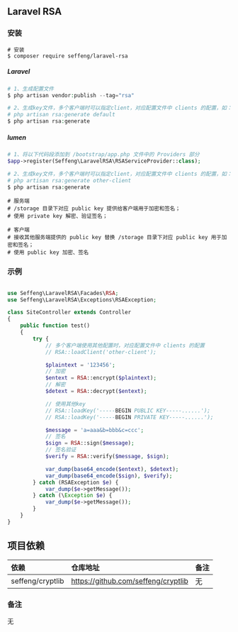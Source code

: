 ## Laravel RSA

### 安装

```shell
# 安装
$ composer require seffeng/laravel-rsa
```

##### Laravel

```php
# 1、生成配置文件
$ php artisan vendor:publish --tag="rsa"

# 2、生成key文件，多个客户端时可以指定client，对应配置文件中 clients 的配置，如：
# php artisan rsa:generate default
$ php artisan rsa:generate
```

##### lumen

```php
# 1、将以下代码段添加到 /bootstrap/app.php 文件中的 Providers 部分
$app->register(Seffeng\LaravelRSA\RSAServiceProvider::class);

# 2、生成key文件，多个客户端时可以指定client，对应配置文件中 clients 的配置，如：
# php artisan rsa:generate other-client
$ php artisan rsa:generate
```

```shell
# 服务端
# /storage 目录下对应 public key 提供给客户端用于加密和签名；
# 使用 private key 解密、验证签名；

# 客户端
# 接收其他服务端提供的 public key 替换 /storage 目录下对应 public key 用于加密和签名；
# 使用 public key 加密、签名
```

### 示例

```php

use Seffeng\LaravelRSA\Facades\RSA;
use Seffeng\LaravelRSA\Exceptions\RSAException;

class SiteController extends Controller
{
    public function test()
    {
        try {
            // 多个客户端使用其他配置时，对应配置文件中 clients 的配置
            // RSA::loadClient('other-client');

            $plaintext = '123456';
            // 加密
            $entext = RSA::encrypt($plaintext);
            // 解密
            $detext = RSA::decrypt($entext);

            // 使用其他key
            // RSA::loadKey('-----BEGIN PUBLIC KEY-----......');
            // RSA::loadKey('-----BEGIN PRIVATE KEY-----......');

            $message = 'a=aaa&b=bbb&c=ccc';
            // 签名
            $sign = RSA::sign($message);
            // 签名验证
            $verify = RSA::verify($message, $sign);

            var_dump(base64_encode($entext), $detext);
            var_dump(base64_encode($sign), $verify);
        } catch (RSAException $e) {
            var_dump($e->getMessage());
        } catch (\Exception $e) {
            var_dump($e->getMessage());
        }
    }
}
```

## 项目依赖

| 依赖             | 仓库地址                            | 备注 |
| :--------------- | :---------------------------------- | :--- |
| seffeng/cryptlib | https://github.com/seffeng/cryptlib | 无   |

### 备注

无

